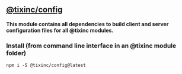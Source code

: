 ## [@tixinc/config](https://github.com/tixinc/config)

**This module contains all dependencies to build client and server configuration files for all @tixinc modules.**


### Install (from command line interface in an @tixinc module folder)

`npm i -S @tixinc/config@latest`



